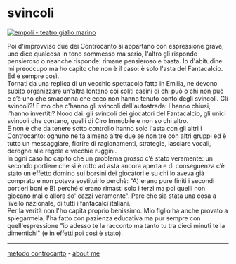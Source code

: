 # svincoli  

[![](https://live.staticflickr.com/65535/51792974433_d9befdafff_c.jpg "empoli - teatro giallo marino")](https://flic.kr/s/aHBqjzwAJ2)   

Poi d'improvviso due dei Controcanto si appartano con espressione grave, uno dice qualcosa in tono sommesso ma serio, l'altro gli risponde pensieroso o neanche risponde: rimane pensieroso e basta. Io d'abitudine mi preoccupo ma ho capito che non è il caso: è solo l'asta del Fantacalcio. Ed è sempre così.   
Tornati da una replica di un vecchio spettacolo fatta in Emilia, ne devono subito organizzare un'altra lontano coi soliti casini di chi può o chi non può e c’è uno che smadonna che ecco non hanno tenuto conto degli svincoli. Gli svincoli?! E mo che c'hanno gli svincoli dell'autostrada: l'hanno chiusi, l'hanno invertiti? Nooo dai: gli svincoli dei giocatori del Fantacalcio, gli unici svincoli che contano, quelli di Ciro Immobile e non so chi altro.   
E non è che da tenere sotto controllo hanno solo l'asta con gli altri i Controcanto: ognuno ne fa almeno altre due se non tre con altri gruppi ed è tutto un messaggiare, fiorire di ragionamenti, strategie, lasciare vocali, deroghe alle regole e vecchie ruggini.  
In ogni caso ho capito che un problema grosso c’è stato veramente: un secondo portiere che si è rotto ad asta ancora aperta e di conseguenza c’è stato un effetto domino sui borsini dei giocatori e su chi lo aveva già comprato e non poteva sostituirlo perchè: "A) erano pure finiti i secondi portieri boni e B) perché c'erano rimasti solo i terzi ma poi quelli non giocano mai e allora so' cazzi veramente". Pare che sia stata una cosa a livello nazionale, di tutti i fantacalci italiani.  
Per la verità non l'ho capita proprio benissimo. Mio figlio ha anche provato a spiegarmela, l'ha fatto con pazienza educativa ma pur sempre con quell'espressione "io adesso te la racconto ma tanto tu tra dieci minuti te la dimentichi" (e in effetti poi così è stato).   

---   
[metodo controcanto](https://cacioman.github.io/controcanto000.html) - [about me](https://about.me/cacioman) 
